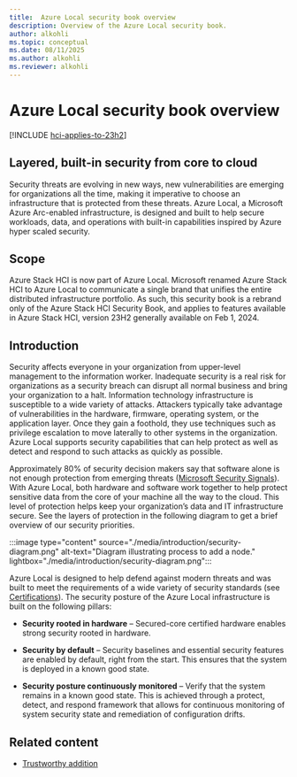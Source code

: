 ```yaml
---
title:  Azure Local security book overview
description: Overview of the Azure Local security book.
author: alkohli
ms.topic: conceptual
ms.date: 08/11/2025
ms.author: alkohli
ms.reviewer: alkohli
---
```


# Azure Local security book overview

[!INCLUDE [hci-applies-to-23h2](../includes/hci-applies-to-23h2.md)]

## Layered, built-in security from core to cloud

Security threats are evolving in new ways, new vulnerabilities are emerging for organizations all the time, making it imperative to choose an infrastructure that is protected from these threats. Azure Local, a Microsoft Azure Arc-enabled infrastructure, is designed and built to help secure workloads, data, and operations with built-in capabilities inspired by Azure hyper scaled security.

## Scope

Azure Stack HCI is now part of Azure Local. Microsoft renamed Azure Stack HCI to Azure Local to communicate a single brand that unifies the entire distributed infrastructure portfolio. As such, this security book is a rebrand only of the Azure Stack HCI Security Book, and applies to features available in Azure Stack HCI, version 23H2 generally available on Feb 1, 2024.

## Introduction

Security affects everyone in your organization from upper-level management to the information worker. Inadequate security is a real risk for organizations as a security breach can disrupt all normal business and bring your organization to a halt. Information technology infrastructure is susceptible to a wide variety of attacks. Attackers typically take advantage of vulnerabilities in the hardware, firmware, operating system, or the application layer. Once they gain a foothold, they use techniques such as privilege escalation to move laterally to other systems in the organization. Azure Local supports security capabilities that can help protect as well as detect and respond to such attacks as quickly as possible.

Approximately 80% of security decision makers say that software alone is not enough protection from emerging threats ([Microsoft Security Signals](https://query.prod.cms.rt.microsoft.com/cms/api/am/binary/RWPb70)). With Azure Local, both hardware and software work together to help protect sensitive data from the core of your machine all the way to the cloud. This level of protection helps keep your organization’s data and IT infrastructure secure. See the layers of protection in the following diagram to get a brief overview of our security priorities.

:::image type="content" source="./media/introduction/security-diagram.png" alt-text="Diagram illustrating process to add a node." lightbox="./media/introduction/security-diagram.png":::

Azure Local is designed to help defend against modern threats and was built to meet the requirements of a wide variety of security standards (see [Certifications](security-foundation-certifications.md)). The security posture of the Azure Local infrastructure is built on the following pillars:

- **Security rooted in hardware** – Secured-core certified hardware enables strong security rooted in hardware.

- **Security by default** – Security baselines and essential security features are enabled by default, right from the start. This ensures that the system is deployed in a known good state.

- **Security posture continuously monitored** – Verify that the system remains in a known good state. This is achieved through a protect, detect, and respond framework that allows for continuous monitoring of system security state and remediation of configuration drifts.

## Related content

- [Trustworthy addition](trustworthy-addition.md)
